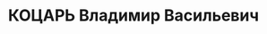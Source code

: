 ---
title: КОЦАРЬ Владимир Васильевич
description: 'Род. в 1906, Екатеринославская губ., украинец, обр.: 2 курса Института
  инженеров железнодорожного транспорта, член ВКП(б) с 1926. Инспектор по подготовке
  кадров управления Красноярской железной дороги

  Арестован 12.05.1937. Обв. по ст.58—7, 58—8, 58—11 УК РСФСР. Приговор: ВК ВС СССР,
  16.07.1937 – 8 лет ИТЛ.

  Реабилитирован ВК ВС СССР 11.05.1957'
---